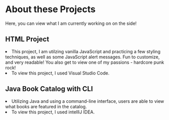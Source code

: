 <h1>About these Projects</h1>
<p>Here, you can view what I am currently working on on the side!</p>

<h2>HTML Project</h2>
<li>This project, I am utilzing vanilla JavaScript and practicing a few styling techniques, as well as some JavaScript alert messages. Fun to customize, and very readable! You also get to view one of my passions - hardcore punk rock!</li>
<li>To view this project, I used Visual Studio Code.</li>

<h2>Java Book Catalog with CLI</h2>
<li>Utilizing Java and using a command-line interface, users are able to view what books are featured in the catalog.</li>
<li>To view this project, I used intellIJ IDEA.</li>
